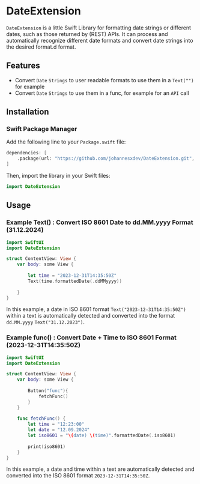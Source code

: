 # DateExtension

`DateExtension` is a little Swift Library for formatting date strings or different dates, such as those returned by (REST) APIs. It can process and automatically recognize different date formats and convert date strings into the desired format.d format.

## Features

- Convert `Date` `Strings` to user readable formats to use them in a `Text("")` for example
- Convert `Date` `Strings` to use them in a func, for example for an `API` call
  
## Installation

### Swift Package Manager

Add the following line to your `Package.swift` file:

```swift
dependencies: [
    .package(url: "https://github.com/johannesxdev/DateExtension.git", from: "1.0.0")
]
```

Then, import the library in your Swift files:

```swift
import DateExtension
```

## Usage

### Example Text() : Convert ISO 8601 Date to dd.MM.yyyy Format (31.12.2024)

```swift
import SwiftUI
import DateExtension

struct ContentView: View {
    var body: some View {
        
        let time = "2023-12-31T14:35:50Z"
        Text(time.formattedDate(.ddMMyyyy))
        
    }
}
```

In this example, a date in ISO 8601 format `Text("2023-12-31T14:35:50Z")` within a text is automatically detected and converted into the format `dd.MM.yyyy` `Text("31.12.2023")`.


### Example func() : Convert Date + Time to ISO 8601 Format (2023-12-31T14:35:50Z)

```swift
import SwiftUI
import DateExtension

struct ContentView: View {
    var body: some View {
        
        Button("func"){
            fetchFunc()
        }
    }
    
    func fetchFunc() {
        let time = "12:23:00"
        let date = "12.09.2024"
        let iso8601 = "\(date) \(time)".formattedDate(.iso8601)
        
        print(iso8601)
    }
}
```

In this example, a date and time within a text are automatically detected and converted into the ISO 8601 format `2023-12-31T14:35:50Z`.
